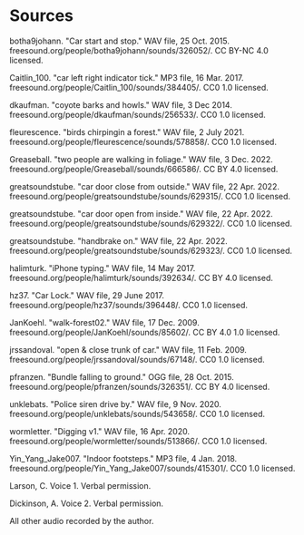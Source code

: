 # Sources

botha9johann. "Car start and stop." WAV file, 25 Oct. 2015. freesound.org/people/botha9johann/sounds/326052/. CC BY-NC 4.0 licensed.

Caitlin_100. "car left right indicator tick." MP3 file, 16 Mar. 2017. freesound.org/people/Caitlin_100/sounds/384405/. CC0 1.0 licensed.

dkaufman. "coyote barks and howls." WAV file, 3 Dec 2014. freesound.org/people/dkaufman/sounds/256533/. CC0 1.0 licensed.

fleurescence. "birds chirpingin a forest." WAV file, 2 July 2021. freesound.org/people/fleurescence/sounds/578858/. CC0 1.0 licensed.

Greaseball. "two people are walking in foliage." WAV file, 3 Dec. 2022. freesound.org/people/Greaseball/sounds/666586/. CC BY 4.0 licensed.

greatsoundstube. "car door close from outside." WAV file, 22 Apr. 2022. freesound.org/people/greatsoundstube/sounds/629315/. CC0 1.0 licensed.

greatsoundstube. "car door open from inside." WAV file, 22 Apr. 2022. freesound.org/people/greatsoundstube/sounds/629322/. CC0 1.0 licensed.

greatsoundstube. "handbrake on." WAV file, 22 Apr. 2022. freesound.org/people/greatsoundstube/sounds/629323/. CC0 1.0 licensed.

halimturk. "iPhone typing." WAV file, 14 May 2017. freesound.org/people/halimturk/sounds/392634/. CC BY 4.0 licensed.

hz37. "Car Lock." WAV file, 29 June 2017. freesound.org/people/hz37/sounds/396448/. CC0 1.0 licensed.

JanKoehl. "walk-forest02." WAV file, 17 Dec. 2009. freesound.org/people/JanKoehl/sounds/85602/. CC BY 4.0 1.0 licensed.

jrssandoval. "open & close trunk of car." WAV file, 11 Feb. 2009. freesound.org/people/jrssandoval/sounds/67148/. CC0 1.0 licensed.

pfranzen. "Bundle falling to ground." OGG file, 28 Oct. 2015. freesound.org/people/pfranzen/sounds/326351/. CC BY 4.0 licensed.

unklebats. "Police siren drive by." WAV file, 9 Nov. 2020. freesound.org/people/unklebats/sounds/543658/. CC0 1.0 licensed.

wormletter. "Digging v1." WAV file, 16 Apr. 2020. freesound.org/people/wormletter/sounds/513866/. CC0 1.0 licensed.

Yin_Yang_Jake007. "Indoor footsteps." MP3 file, 4 Jan. 2018. freesound.org/people/Yin_Yang_Jake007/sounds/415301/. CC0 1.0 licensed.


Larson, C. Voice 1. Verbal permission.

Dickinson, A. Voice 2. Verbal permission.


All other audio recorded by the author.

